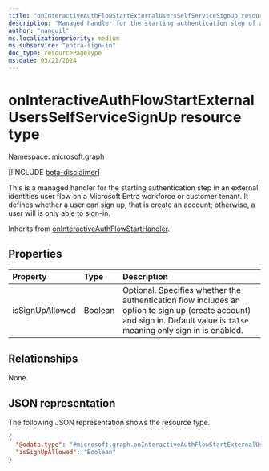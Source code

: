 ```yaml
---
title: "onInteractiveAuthFlowStartExternalUsersSelfServiceSignUp resource type"
description: "Managed handler for the starting authentication step of an external identities user flow."
author: "nanguil"
ms.localizationpriority: medium
ms.subservice: "entra-sign-in"
doc_type: resourcePageType
ms.date: 03/21/2024
---
```


# onInteractiveAuthFlowStartExternalUsersSelfServiceSignUp resource type

Namespace: microsoft.graph

[!INCLUDE [beta-disclaimer](../../includes/beta-disclaimer.md)]

This is a managed handler for the starting authentication step in an external identities user flow on a Microsoft Entra workforce or customer tenant. It defines whether a user can sign up, that is create an account; otherwise, a user will is only able to sign-in.

Inherits from [onInteractiveAuthFlowStartHandler](../resources/oninteractiveauthflowstarthandler.md).

## Properties
|Property|Type|Description|
|:---|:---|:---|
|isSignUpAllowed|Boolean|Optional. Specifies whether the authentication flow includes an option to sign up (create account) and sign in. Default value is `false` meaning only sign in is enabled.|

## Relationships
None.

## JSON representation
The following JSON representation shows the resource type.
<!-- {
  "blockType": "resource",
  "@odata.type": "microsoft.graph.onInteractiveAuthFlowStartExternalUsersSelfServiceSignUp"
}
-->
``` json
{
  "@odata.type": "#microsoft.graph.onInteractiveAuthFlowStartExternalUsersSelfServiceSignUp",
  "isSignUpAllowed": "Boolean"
}
```
